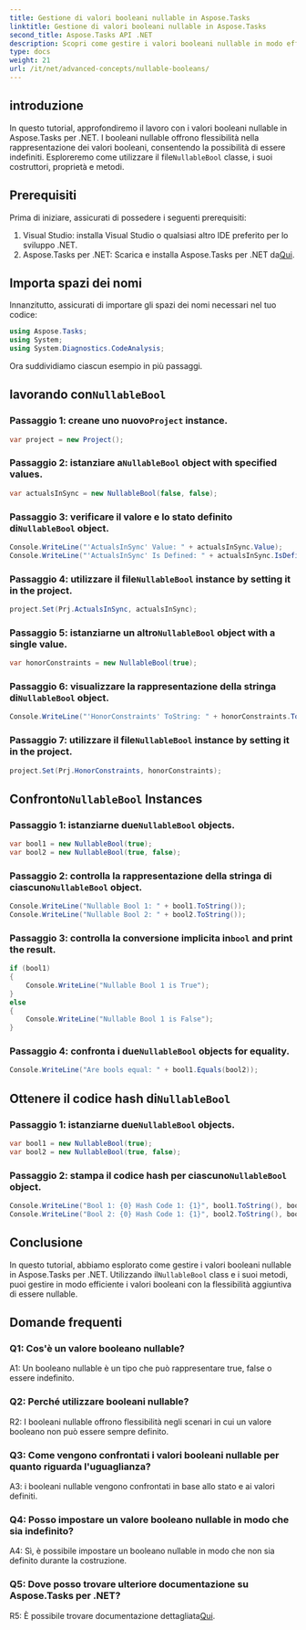 ```yaml
---
title: Gestione di valori booleani nullable in Aspose.Tasks
linktitle: Gestione di valori booleani nullable in Aspose.Tasks
second_title: Aspose.Tasks API .NET
description: Scopri come gestire i valori booleani nullable in modo efficace in Aspose.Tasks per .NET con questo tutorial completo. Padroneggia l'utilizzo della classe "NullableBool" e migliora il tuo sviluppo .NET.
type: docs
weight: 21
url: /it/net/advanced-concepts/nullable-booleans/
---
```

## introduzione

 In questo tutorial, approfondiremo il lavoro con i valori booleani nullable in Aspose.Tasks per .NET. I booleani nullable offrono flessibilità nella rappresentazione dei valori booleani, consentendo la possibilità di essere indefiniti. Esploreremo come utilizzare il file`NullableBool` classe, i suoi costruttori, proprietà e metodi.

## Prerequisiti

Prima di iniziare, assicurati di possedere i seguenti prerequisiti:

1. Visual Studio: installa Visual Studio o qualsiasi altro IDE preferito per lo sviluppo .NET.
2.  Aspose.Tasks per .NET: Scarica e installa Aspose.Tasks per .NET da[Qui](https://releases.aspose.com/tasks/net/).

## Importa spazi dei nomi

Innanzitutto, assicurati di importare gli spazi dei nomi necessari nel tuo codice:

```csharp
using Aspose.Tasks;
using System;
using System.Diagnostics.CodeAnalysis;


```

Ora suddividiamo ciascun esempio in più passaggi.

##  lavorando con`NullableBool`

###  Passaggio 1: creane uno nuovo`Project` instance.

```csharp
var project = new Project();
```

###  Passaggio 2: istanziare a`NullableBool` object with specified values.

```csharp
var actualsInSync = new NullableBool(false, false);
```

###  Passaggio 3: verificare il valore e lo stato definito di`NullableBool` object.

```csharp
Console.WriteLine("'ActualsInSync' Value: " + actualsInSync.Value);
Console.WriteLine("'ActualsInSync' Is Defined: " + actualsInSync.IsDefined);
```

###  Passaggio 4: utilizzare il file`NullableBool` instance by setting it in the project.

```csharp
project.Set(Prj.ActualsInSync, actualsInSync);
```

###  Passaggio 5: istanziarne un altro`NullableBool` object with a single value.

```csharp
var honorConstraints = new NullableBool(true);
```

### Passaggio 6: visualizzare la rappresentazione della stringa di`NullableBool` object.

```csharp
Console.WriteLine("'HonorConstraints' ToString: " + honorConstraints.ToString());
```

###  Passaggio 7: utilizzare il file`NullableBool` instance by setting it in the project.

```csharp
project.Set(Prj.HonorConstraints, honorConstraints);
```

##  Confronto`NullableBool` Instances

###  Passaggio 1: istanziarne due`NullableBool` objects.

```csharp
var bool1 = new NullableBool(true);
var bool2 = new NullableBool(true, false);
```

###  Passaggio 2: controlla la rappresentazione della stringa di ciascuno`NullableBool` object.

```csharp
Console.WriteLine("Nullable Bool 1: " + bool1.ToString());
Console.WriteLine("Nullable Bool 2: " + bool2.ToString());
```

###  Passaggio 3: controlla la conversione implicita in`bool` and print the result.

```csharp
if (bool1)
{
    Console.WriteLine("Nullable Bool 1 is True");
}
else
{
    Console.WriteLine("Nullable Bool 1 is False");
}
```

###  Passaggio 4: confronta i due`NullableBool` objects for equality.

```csharp
Console.WriteLine("Are bools equal: " + bool1.Equals(bool2));
```

##  Ottenere il codice hash di`NullableBool`

###  Passaggio 1: istanziarne due`NullableBool` objects.

```csharp
var bool1 = new NullableBool(true);
var bool2 = new NullableBool(true, false);
```

###  Passaggio 2: stampa il codice hash per ciascuno`NullableBool` object.

```csharp
Console.WriteLine("Bool 1: {0} Hash Code 1: {1}", bool1.ToString(), bool1.GetHashCode());
Console.WriteLine("Bool 2: {0} Hash Code 1: {1}", bool2.ToString(), bool2.GetHashCode());
```

## Conclusione

 In questo tutorial, abbiamo esplorato come gestire i valori booleani nullable in Aspose.Tasks per .NET. Utilizzando il`NullableBool` class e i suoi metodi, puoi gestire in modo efficiente i valori booleani con la flessibilità aggiuntiva di essere nullable.

## Domande frequenti

### Q1: Cos'è un valore booleano nullable?

A1: Un booleano nullable è un tipo che può rappresentare true, false o essere indefinito.

### Q2: Perché utilizzare booleani nullable?

R2: I booleani nullable offrono flessibilità negli scenari in cui un valore booleano non può essere sempre definito.

### Q3: Come vengono confrontati i valori booleani nullable per quanto riguarda l'uguaglianza?

A3: i booleani nullable vengono confrontati in base allo stato e ai valori definiti.

### Q4: Posso impostare un valore booleano nullable in modo che sia indefinito?

A4: Sì, è possibile impostare un booleano nullable in modo che non sia definito durante la costruzione.

### Q5: Dove posso trovare ulteriore documentazione su Aspose.Tasks per .NET?

 R5: È possibile trovare documentazione dettagliata[Qui](https://reference.aspose.com/tasks/net/).